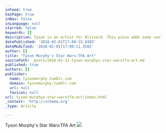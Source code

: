 ```yaml
---
inFeed: true
hasPage: true
inNav: false
inLanguage: null
starred: false
keywords: []
description: Tyson is an artist for Blizzard. This piece adds some context to Chewie (and Kylo Ren) that I previously had not considered.
datePublished: '2016-02-01T17:09:15.038Z'
dateModified: '2016-02-01T17:09:11.358Z'
author: []
title: "Tyson Murphy's Star Wars:TFA Art"
sourcePath: _posts/2016-01-31-tyson-murphys-star-warstfa-art.md
published: true
authors: []
publisher:
  name: tysonmurphy.tumblr.com
  domain: tysonmurphy.tumblr.com
  url: null
  favicon: null
url: tyson-murphys-star-warstfa-art/index.html
_context: 'http://schema.org'
_type: Article

---
```

Tyson Murphy's Star Wars:TFA Art
![](https://s3-us-west-2.amazonaws.com/the-grid-img/p/f3b17de92cad4994539dedef6eadac69d9125e98.jpg)